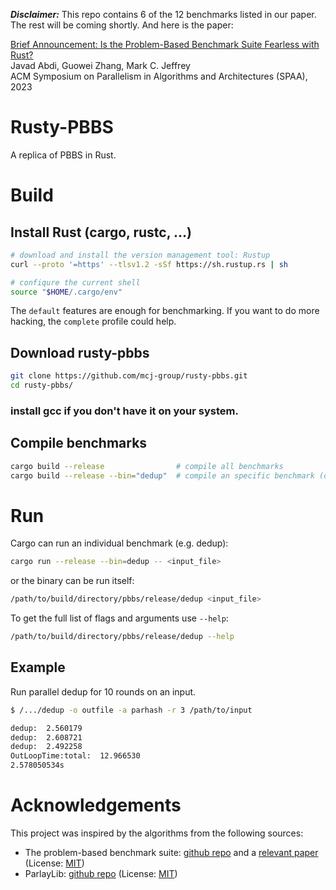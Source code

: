 ***Disclaimer:*** This repo contains 6 of the 12 benchmarks listed in our
paper. The rest will be coming shortly. And here is the paper:



[Brief Announcement: Is the Problem-Based Benchmark Suite Fearless with Rust?](https://doi.org/10.1145/3558481.3591313)<br>
Javad Abdi, Guowei Zhang, Mark C. Jeffrey<br>
ACM Symposium on Parallelism in Algorithms and Architectures (SPAA), 2023


# Rusty-PBBS
A replica of PBBS in Rust.

# Build

## Install Rust (cargo, rustc, ...)

```bash
# download and install the version management tool: Rustup
curl --proto '=https' --tlsv1.2 -sSf https://sh.rustup.rs | sh

# confiqure the current shell
source "$HOME/.cargo/env"
```

The `default` features are enough for benchmarking.
If you want to do more hacking, the `complete` profile could help.

## Download rusty-pbbs

```bash
git clone https://github.com/mcj-group/rusty-pbbs.git
cd rusty-pbbs/
```

### install gcc if you don't have it on your system.

## Compile benchmarks

```bash
cargo build --release                # compile all benchmarks
cargo build --release --bin="dedup"  # compile an specific benchmark (dedup)
```

# Run
Cargo can run an individual benchmark (e.g. dedup):
```bash
cargo run --release --bin=dedup -- <input_file>
```
or the binary can be run itself:
```bash
/path/to/build/directory/pbbs/release/dedup <input_file>
```

To get the full list of flags and arguments use `--help`:
```bash
/path/to/build/directory/pbbs/release/dedup --help
```

## Example

Run parallel dedup for 10 rounds on an input.
```bash
$ /.../dedup -o outfile -a parhash -r 3 /path/to/input

dedup:	2.560179
dedup:	2.608721
dedup:	2.492258
OutLoopTime:total:	12.966530
2.578050534s
```

# Acknowledgements

This project was inspired by the algorithms from the following sources:

- The problem-based benchmark suite: [github repo](https://github.com/cmuparlay/pbbsbench) and a [relevant paper](https://dl.acm.org/doi/10.1145/3503221.3508422) (License: [MIT](https://github.com/cmuparlay/pbbsbench/blob/master/LICENSE))
- ParlayLib: [github repo](https://github.com/cmuparlay/parlaylib) (License: [MIT](https://github.com/cmuparlay/parlaylib/blob/master/LICENSE))
